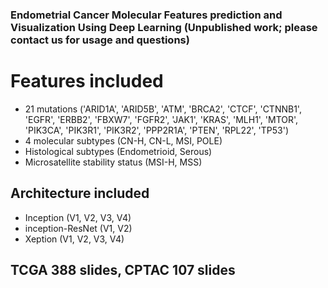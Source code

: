 ### Endometrial Cancer Molecular Features prediction and Visualization Using Deep Learning (Unpublished work; please contact us for usage and questions)
# Features included 
 - 21 mutations ('ARID1A', 'ARID5B', 'ATM', 'BRCA2', 'CTCF', 'CTNNB1', 'EGFR', 'ERBB2', 'FBXW7', 'FGFR2', 'JAK1', 'KRAS', 'MLH1', 'MTOR', 'PIK3CA', 'PIK3R1', 'PIK3R2', 'PPP2R1A', 'PTEN', 'RPL22', 'TP53')
 - 4 molecular subtypes (CN-H, CN-L, MSI, POLE)
 - Histological subtypes (Endometrioid, Serous)
 - Microsatellite stability status (MSI-H, MSS)
   
## Architecture included
 - Inception (V1, V2, V3, V4)
 - inception-ResNet (V1, V2)
 - Xeption (V1, V2, V3, V4)

## TCGA 388 slides, CPTAC 107 slides